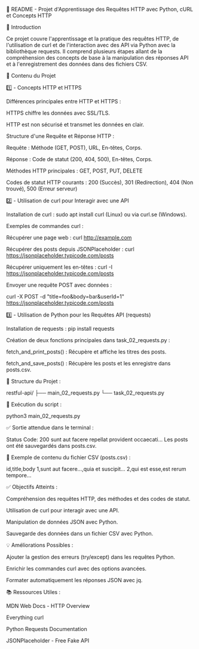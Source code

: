 📘 README - Projet d'Apprentissage des Requêtes HTTP avec Python, cURL et Concepts HTTP

📝 Introduction

Ce projet couvre l'apprentissage et la pratique des requêtes HTTP, de l'utilisation de curl et de l'interaction avec des API via Python avec la bibliothèque requests. Il comprend plusieurs étapes allant de la compréhension des concepts de base à la manipulation des réponses API et à l'enregistrement des données dans des fichiers CSV.

📂 Contenu du Projet

1️⃣ - Concepts HTTP et HTTPS

Différences principales entre HTTP et HTTPS :

HTTPS chiffre les données avec SSL/TLS.

HTTP est non sécurisé et transmet les données en clair.

Structure d'une Requête et Réponse HTTP :

Requête : Méthode (GET, POST), URL, En-têtes, Corps.

Réponse : Code de statut (200, 404, 500), En-têtes, Corps.

Méthodes HTTP principales : GET, POST, PUT, DELETE

Codes de statut HTTP courants : 200 (Succès), 301 (Redirection), 404 (Non trouvé), 500 (Erreur serveur)

2️⃣ - Utilisation de curl pour Interagir avec une API

Installation de curl : sudo apt install curl (Linux) ou via curl.se (Windows).

Exemples de commandes curl :

Récupérer une page web : curl http://example.com

Récupérer des posts depuis JSONPlaceholder : curl https://jsonplaceholder.typicode.com/posts

Récupérer uniquement les en-têtes : curl -I https://jsonplaceholder.typicode.com/posts

Envoyer une requête POST avec données :

curl -X POST -d "title=foo&body=bar&userId=1" https://jsonplaceholder.typicode.com/posts

3️⃣ - Utilisation de Python pour les Requêtes API (requests)

Installation de requests : pip install requests

Création de deux fonctions principales dans task_02_requests.py :

fetch_and_print_posts() : Récupère et affiche les titres des posts.

fetch_and_save_posts() : Récupère les posts et les enregistre dans posts.csv.

📂 Structure du Projet :

restful-api/
   ├── main_02_requests.py
   └── task_02_requests.py

📝 Exécution du script :

python3 main_02_requests.py

✅ Sortie attendue dans le terminal :

Status Code: 200
sunt aut facere repellat provident occaecati...
Les posts ont été sauvegardés dans posts.csv.

📂 Exemple de contenu du fichier CSV (posts.csv) :

id,title,body
1,sunt aut facere...,quia et suscipit...
2,qui est esse,est rerum tempore...

✅ Objectifs Atteints :

Compréhension des requêtes HTTP, des méthodes et des codes de statut.

Utilisation de curl pour interagir avec une API.

Manipulation de données JSON avec Python.

Sauvegarde des données dans un fichier CSV avec Python.

💡 Améliorations Possibles :

Ajouter la gestion des erreurs (try/except) dans les requêtes Python.

Enrichir les commandes curl avec des options avancées.

Formater automatiquement les réponses JSON avec jq.

📚 Ressources Utiles :

MDN Web Docs - HTTP Overview

Everything curl

Python Requests Documentation

JSONPlaceholder - Free Fake API